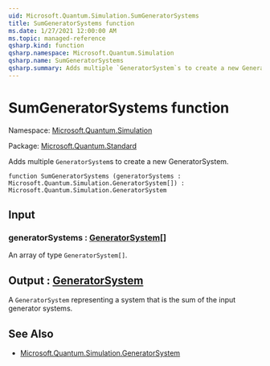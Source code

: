 ```yaml
---
uid: Microsoft.Quantum.Simulation.SumGeneratorSystems
title: SumGeneratorSystems function
ms.date: 1/27/2021 12:00:00 AM
ms.topic: managed-reference
qsharp.kind: function
qsharp.namespace: Microsoft.Quantum.Simulation
qsharp.name: SumGeneratorSystems
qsharp.summary: Adds multiple `GeneratorSystem`s to create a new GeneratorSystem.
---
```


# SumGeneratorSystems function

Namespace: [Microsoft.Quantum.Simulation](xref:Microsoft.Quantum.Simulation)

Package: [Microsoft.Quantum.Standard](https://nuget.org/packages/Microsoft.Quantum.Standard)


Adds multiple `GeneratorSystem`s to create a new GeneratorSystem.

```qsharp
function SumGeneratorSystems (generatorSystems : Microsoft.Quantum.Simulation.GeneratorSystem[]) : Microsoft.Quantum.Simulation.GeneratorSystem
```


## Input

### generatorSystems : [GeneratorSystem](xref:Microsoft.Quantum.Simulation.GeneratorSystem)[]

An array of type `GeneratorSystem[]`.



## Output : [GeneratorSystem](xref:Microsoft.Quantum.Simulation.GeneratorSystem)

A `GeneratorSystem` representing a system that is the sum of theinput generator systems.

## See Also

- [Microsoft.Quantum.Simulation.GeneratorSystem](xref:Microsoft.Quantum.Simulation.GeneratorSystem)